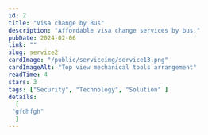 ```yaml
---
id: 2 
title: "Visa change by Bus"
description: "Affordable visa change services by bus."
pubDate: 2024-02-06
link: ""
slug: service2
cardImage: "/public/serviceimg/service13.png"
cardImageAlt: "Top view mechanical tools arrangement"
readTime: 4
stars: 3
tags: ["Security", "Technology", "Solution" ]
details:
  [
 "gfdhfgh"
  ]
---
```


